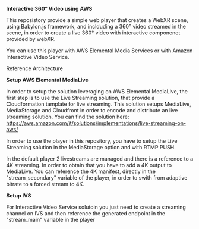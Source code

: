 **Interactive 360° Video using AWS**

This reposistory provide a simple web player that creates a WebXR scene, using Babylon.js framework, and inclduding a 360° video streamed in the scene, in order to create a live 360° video with interactive componenet provided by webXR.

You can use this player with AWS Elemental Media Services or with Amazon Interactive Video Service.

Reference Architecture

**Setup AWS Elemental MediaLive**

In order to setup the solution leveraging on AWS Elemental MediaLive, the first step is to use the Live Streaming solution, that provide a Cloudformation tamplate for live streaming. This solution setups MediaLive, MediaStorage and Cloudfront in order to encode and distribute an live streaming solution.
You can find the solution here: https://aws.amazon.com/it/solutions/implementations/live-streaming-on-aws/

In order to use the player in this repository, you have to setup the Live Streaming solution in the MediaStorage option and with RTMP PUSH.

In the default player 2 livestreams are managed and there is a reference to a 4K streaming. In order to obtain that you have to add a 4K output to MediaLive.
You can reference the 4K manifest, directly in the "stream_secondary" variable of the player, in order to swith from adaptive bitrate to a forced stream to 4K.

**Setup IVS**

For Interactive Video Service solutoin you just need to create a streaming channel on IVS and then reference the generated endpoint in the "stream_main" variable in the player


